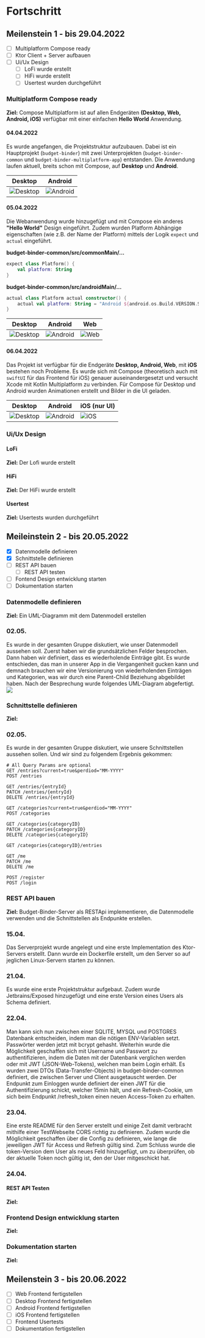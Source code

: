 # Fortschritt

## Meilenstein 1 - bis 29.04.2022
- [ ] Multiplatform Compose ready
- [ ] Ktor Client + Server aufbauen
- [ ] Ui/Ux Design
    - [ ] LoFi wurde erstellt
    - [ ] HiFi wurde erstellt
    - [ ] Usertest wurden durchgeführt

### Multiplatform Compose ready
**Ziel:** Compose Multiplatform ist auf allen Endgeräten **(Desktop, Web, Android, iOS)** verfügbar mit einer einfachen **Hello World** Anwendung.

#### 04.04.2022
Es wurde angefangen, die Projektstruktur aufzubauen. Dabei ist ein Hauptprojekt (`budget-binder`) mit zwei Unterprojekten (`budget-binder-common` und `budget-binder-multiplatform-app`) entstanden. Die Anwendung laufen aktuell, breits schon mit Compose, auf **Desktop** und **Android**.

| Desktop                                            | Android                                            |
|----------------------------------------------------|----------------------------------------------------|
| ![Desktop](img/progress/desktop_01_helloworld.png) | ![Android](img/progress/android_01_helloworld.png) |

#### 05.04.2022
Die Webanwendung wurde hinzugefügt und mit Compose ein anderes **"Hello World"** Design eingeführt. Zudem wurden Platform Abhängige eigenschaften (wie z.B. der Name der Platform) mittels der Logik `expect` und `actual` eingeführt.

**budget-binder-common/src/commonMain/...**
```kotlin
expect class Platform() {
    val platform: String
}
```

**budget-binder-common/src/androidMain/...**
```kotlin
actual class Platform actual constructor() {
    actual val platform: String = "Android ${android.os.Build.VERSION.SDK_INT}"
}
```

| Desktop                                            | Android                                            | Web                                        |
|----------------------------------------------------|----------------------------------------------------|--------------------------------------------|
| ![Desktop](img/progress/desktop_02_helloworld.png) | ![Android](img/progress/android_02_helloworld.png) | ![Web](img/progress/web_02_helloworld.png) |

#### 06.04.2022
Das Projekt ist verfügbar für die Endgeräte **Desktop, Android, Web**, mit **iOS** bestehen noch Probleme. Es wurde sich mit Compose (theoretisch auch mit `swiftUI` für das Frontend für iOS) genauer auseinandergesetzt und versucht Xcode mit Kotlin Multiplatform zu verbinden. Für Compose für Desktop und Android wurden Animationen erstellt und Bilder in die UI geladen.

| Desktop                                                     | Android                                                     | iOS (nur UI)                                        |
|-------------------------------------------------------------|-------------------------------------------------------------|-----------------------------------------------------|
| ![Desktop](img/progress/desktop_03_animated_helloworld.gif) | ![Android](img/progress/android_03_animated_helloworld.gif) | ![iOS](img/progress/ios_03_animated_helloworld.gif) |

### Ui/Ux Design

#### LoFi
**Ziel:** Der Lofi wurde erstellt

#### HiFi
**Ziel:** Der HiFi wurde erstellt

#### Usertest
**Ziel:** Usertests wurden durchgeführt

## Meileinstein 2 - bis 20.05.2022
- [x] Datenmodelle definieren
- [x] Schnittstelle definieren
- [ ] REST API bauen
    - [ ] REST API testen
- [ ] Fontend Design entwicklung starten
- [ ] Dokumentation starten

### Datenmodelle definieren
**Ziel:** Ein UML-Diagramm mit dem Datenmodell erstellen

### 02.05.
Es wurde in der gesamten Gruppe diskutiert, wie unser Datenmodell aussehen soll.
Zuerst haben wir die grundsätzlichen Felder besprochen. Dann haben wir definiert, dass es wiederholende Einträge gibt. 
Es wurde entschieden, das man in unserer App in die Vergangenheit gucken kann und demnach brauchen wir eine Versionierung von wiederholenden Einträgen und Kategorien, was wir durch eine Parent-Child Beziehung abgebildet haben.
Nach der Besprechung wurde folgendes UML-Diagram abgefertigt.
![](img/progress/db_uml.png)

### Schnittstelle definieren
**Ziel:** 

### 02.05.
Es wurde in der gesamten Gruppe diskutiert, wie unsere Schnittstellen aussehen sollen.
Und wir sind zu folgendem Ergebnis gekommen:
```
# All Query Params are optional
GET /entries?current=true&perdiod="MM-YYYY"
POST /entries

GET /entries/{entryId}
PATCH /entries/{entryId}
DELETE /entries/{entryId}

GET /categories?current=true&perdiod="MM-YYYY"
POST /categories

GET /categories{categoryID}
PATCH /categories{categoryID}
DELETE /categories{categoryID}

GET /categories{categoryID}/entries

GET /me
PATCH /me
DELETE /me

POST /register
POST /login
```

### REST API bauen
**Ziel:** Budget-Binder-Server als RESTApi implementieren, die Datenmodelle verwenden und die Schnittstellen als Endpunkte erstellen.

### 15.04.
Das Serverprojekt wurde angelegt und eine erste Implementation des Ktor-Servers erstellt.
Dann wurde ein Dockerfile erstellt, um den Server so auf jeglichen Linux-Servern starten zu können. 

### 21.04.
Es wurde eine erste Projektstruktur aufgebaut. Zudem wurde Jetbrains/Exposed hinzugefügt und eine erste Version eines Users als Schema definiert.

### 22.04.
Man kann sich nun zwischen einer SQLITE, MYSQL und POSTGRES Datenbank entscheiden, indem man die nötigen ENV-Variablen setzt.
Passwörter werden jetzt mit bcrypt gehasht.
Weiterhin wurde die Möglichkeit geschaffen sich mit Username und Passwort zu authentifizieren, indem die Daten mit der Datenbank verglichen werden 
oder mit JWT (JSON-Web-Tokens), welchen man beim Login erhält. 
Es wurden zwei DTOs (Data-Transfer-Objects) in budget-binder-common definiert, die zwischen Server und Client ausgetauscht werden.
Der Endpunkt zum Einloggen wurde definiert der einen JWT für die Authentifizierung schickt, welcher 15min hält, und ein Refresh-Cookie, um sich beim Endpunkt /refresh_token einen neuen Access-Token zu erhalten.

### 23.04.
Eine erste README für den Server erstellt und einige Zeit damit verbracht mithilfe einer TestWebseite CORS richtig zu definieren.
Zudem wurde die Möglichkeit geschaffen über die Config zu definieren, wie lange die jeweiligen JWT für Access und Refresh gültig sind.
Zum Schluss wurde die token-Version dem User als neues Feld hinzugefügt, um zu überprüfen, ob der aktuelle Token noch gültig ist, den der User mitgeschickt hat.

### 24.04.


#### REST API Testen
**Ziel:** 

### Frontend Design entwicklung starten
**Ziel:** 

### Dokumentation starten
**Ziel:** 

## Meilenstein 3 - bis 20.06.2022
- [ ] Web Frontend fertigstellen
- [ ] Desktop Frontend fertigstellen
- [ ] Android Frontend fertigstellen
- [ ] iOS Frontend fertigstellen
- [ ] Frontend Usertests
- [ ] Dokumentation fertigstellen
